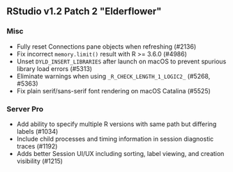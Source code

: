 
## RStudio v1.2 Patch 2 "Elderflower"

### Misc

* Fully reset Connections pane objects when refreshing (#2136)	
* Fix incorrect `memory.limit()` result with R >= 3.6.0 (#4986)
* Unset `DYLD_INSERT_LIBRARIES` after launch on macOS to prevent spurious library load errors (#5313)
* Eliminate warnings when using `_R_CHECK_LENGTH_1_LOGIC2_` (#5268, #5363)
* Fix plain serif/sans-serif font rendering on macOS Catalina (#5525)

### Server Pro

* Add ability to specify multiple R versions with same path but differing labels (#1034)
* Include child processes and timing information in session diagnostic traces (#1192) 
* Adds better Session UI/UX including sorting, label viewing, and creation visibility (#1215)
